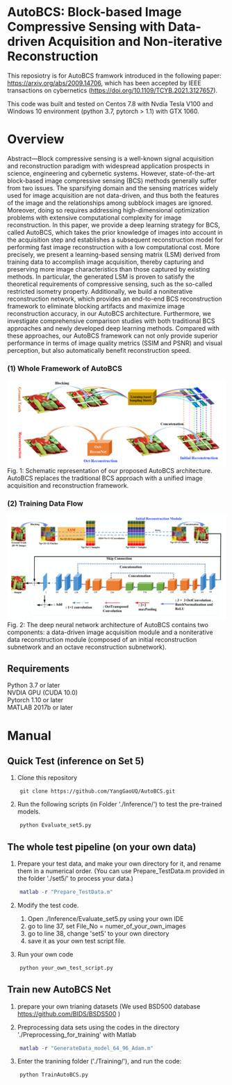 # AutoBCS: Block-based Image Compressive Sensing with Data-driven Acquisition and Non-iterative Reconstruction
This reposiotry is for AutoBCS framwork introduced in the following paper: https://arxiv.org/abs/2009.14706, which has been accepted by IEEE transactions on cybernetics (https://doi.org/10.1109/TCYB.2021.3127657).  

This code was built and tested on Centos 7.8 with Nvdia Tesla V100 and Windows 10 environment (python 3.7, pytorch > 1.1)  with GTX 1060. 

# Overview

Abstract—Block compressive sensing is a well-known signal
acquisition and reconstruction paradigm with widespread application
prospects in science, engineering and cybernetic systems.
However, state-of-the-art block-based image compressive sensing
(BCS) methods generally suffer from two issues. The sparsifying
domain and the sensing matrices widely used for image acquisition
are not data-driven, and thus both the features of the image
and the relationships among subblock images are ignored. Moreover,
doing so requires addressing high-dimensional optimization
problems with extensive computational complexity for image
reconstruction. In this paper, we provide a deep learning strategy
for BCS, called AutoBCS, which takes the prior knowledge
of images into account in the acquisition step and establishes
a subsequent reconstruction model for performing fast image
reconstruction with a low computational cost. More precisely,
we present a learning-based sensing matrix (LSM) derived from
training data to accomplish image acquisition, thereby capturing
and preserving more image characteristics than those captured by
existing methods. In particular, the generated LSM is proven to
satisfy the theoretical requirements of compressive sensing, such
as the so-called restricted isometry property. Additionally, we
build a noniterative reconstruction network, which provides an
end-to-end BCS reconstruction framework to eliminate blocking
artifacts and maximize image reconstruction accuracy, in our
AutoBCS architecture. Furthermore, we investigate comprehensive
comparison studies with both traditional BCS approaches
and newly developed deep learning methods. Compared with
these approaches, our AutoBCS framework can not only provide
superior performance in terms of image quality metrics (SSIM
and PSNR) and visual perception, but also automatically benefit
reconstruction speed.

### (1) Whole Framework of AutoBCS

![Whole Framework](https://github.com/YangGaoUQ/AutoBCS/blob/master/img/Fig1.png)
Fig. 1: Schematic representation of our proposed AutoBCS architecture. AutoBCS replaces the traditional BCS approach with a unified image acquisition and reconstruction framework.  

### (2) Training Data Flow

![Network Flow](https://github.com/YangGaoUQ/AutoBCS/blob/master/img/Fig2.png)
Fig. 2: The deep neural network architecture of AutoBCS contains two components: a data-driven image acquisition module
and a noniterative data reconstruction module (composed of an initial reconstruction subnetwork and an octave reconstruction
subnetwork).

## Requirements
Python 3.7 or later  
NVDIA GPU (CUDA 10.0)  
Pytorch 1.10 or later  
MATLAB 2017b or later  

# Manual

## Quick Test (inference on Set 5)
1. Clone this repository

```
    git clone https://github.com/YangGaoUQ/AutoBCS.git
```

2. Run the following scripts (in Folder './Inference/') to test the pre-trained models.

```python
    python Evaluate_set5.py
```

## The whole test pipeline (on your own data)
1. Prepare your test data, and make your own directory for it, and rename them in a numerical order. (You can use Prepare_TestData.m provided in the folder './set5/' to process your data.) 
```matlab 
    matlab -r "Prepare_TestData.m"
```

2. Modify the  test code. 
    1. Open ./Inference/Evaluate_set5.py using your own IDE
    2. go to line 37, set File_No = numer_of_your_own_images
    3. go to line 38, change 'set5' to your own directory
    4. save it as your own test script file. 

3. Run your own code

```python
    python your_own_test_script.py  
```
## Train new AutoBCS Net
1. prepare your own trianing datasets (We used BSD500 database https://github.com/BIDS/BSDS500 )

2. Preprocessing data sets using the codes in the directory './Preprocessing_for_training' with Matlab
```matlab 
    matlab -r "GenerateData_model_64_96_Adam.m"
```

3. Enter the tranining folder ('./Training/'), and run the code: 
```python 
    python TrainAutoBCS.py 
```



